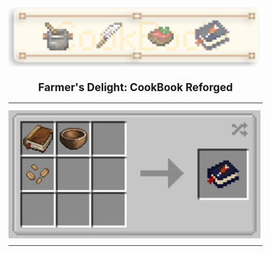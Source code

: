 <img title="" src="./src/main/resources/logo.png" alt="" align="center" width="1000" data-align="center"> 
<div>
<h2 align="middle">Farmer's Delight: CookBook Reforged</h2> 
<p align="middle">

</p>
</div>

---

<img title="" src="./src/main/resources/recipes.png" alt="" align="center" width="500" data-align="center"> 

---